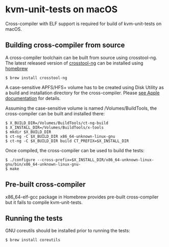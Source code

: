 # kvm-unit-tests on macOS

Cross-compiler with ELF support is required for build of kvm-unit-tests on
macOS.

## Building cross-compiler from source

A cross-compiler toolchain can be built from source using crosstool-ng. The
latest released version of
[crosstool-ng](https://github.com/crosstool-ng/crosstool-ng) can be installed
using [homebrew](https://brew.sh)
```
$ brew install crosstool-ng
```

A case-sensitive APFS/HFS+ volume has to be created using Disk Utility as a
build and installation directory for the cross-compiler. Please [see Apple
documentation](https://support.apple.com/guide/disk-utility/dsku19ed921c/mac)
for details.

Assuming the case-sensitive volume is named /Volumes/BuildTools, the
cross-compiler can be built and installed there:
```
$ X_BUILD_DIR=/Volumes/BuildTools/ct-ng-build
$ X_INSTALL_DIR=/Volumes/BuildTools/x-tools
$ mkdir $X_BUILD_DIR
$ ct-ng -C $X_BUILD_DIR x86_64-unknown-linux-gnu
$ ct-ng -C $X_BUILD_DIR build CT_PREFIX=$X_INSTALL_DIR
```

Once compiled, the cross-compiler can be used to build the tests:
```
$ ./configure --cross-prefix=$X_INSTALL_DIR/x86_64-unknown-linux-gnu/bin/x86_64-unknown-linux-gnu-
$ make
```

## Pre-built cross-compiler

x86_64-elf-gcc package in Homebrew provides pre-built cross-compiler but it
fails to compile kvm-unit-tests.

## Running the tests

GNU coreutils should be installed prior to running the tests: 
```
$ brew install coreutils
```
